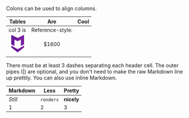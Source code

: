 Colons can be used to align columns.

| Tables        | Are           | Cool  |
| ------------- |:--------:| -----:|
| col 3 is      | Reference-style: 
![alt text][logo]| $1600 |
|       |       |    |

There must be at least 3 dashes separating each header cell.
The outer pipes (|) are optional, and you don't need to make the 
raw Markdown line up prettily. You can also use inline Markdown.

Markdown | Less | Pretty
--- | --- | ---
*Still* | `renders` | **nicely**
1 | 2 | 3

[logo]: https://github.com/adam-p/markdown-here/raw/master/src/common/images/icon48.png "Logo Title Text 2"
